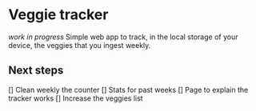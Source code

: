 # Veggie tracker 
*work in progress*
Simple web app to track, in the local storage of your device, the veggies that you ingest weekly.

## Next steps
[] Clean weekly the counter
[] Stats for past weeks
[] Page to explain the tracker works
[] Increase the veggies list